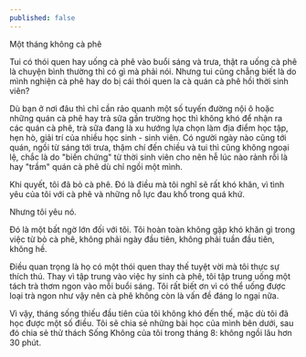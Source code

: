 ```yaml
---
published: false
---
```

Một tháng không cà phê

Tui có thói quen hay uống cà phê vào buổi sáng và trưa, thật ra uống cà phê là chuyện bình thường thì có gì mà phải nói. Nhưng tui cũng chẳng biết là do mình nghiện cà phê hay do bị cái thói quen la cà quán cà phê hồi thời sinh viên?

Dù bạn ở nơi đâu thì chỉ cần rảo quanh một số tuyến đường nội ô hoặc những quán cà phê hay trà sữa gần trường học thì không khó để nhận ra các quán cà phê, trà sữa đang là xu hướng lựa chọn làm địa điểm học tập, hẹn hò, giải trí của nhiều học sinh - sinh viên. Có người ngày nào cũng tới quán, ngồi từ sáng tới trưa, thậm chí đến chiều và tui thì cũng không ngoại lệ, chắc là do "biến chứng" từ thời sinh viên cho nên hễ lúc nào rảnh rỗi là hay "trầm" quán cà phê dù chỉ ngồi một mình.

Khi quyết, tôi đã bỏ cà phê. Đó là điều mà tôi nghĩ sẽ rất khó khăn, vì tình yêu của tôi với cà phê và những nỗ lực đau khổ trong quá khứ.

Nhưng tôi yêu nó.

Đó là một bất ngờ lớn đối với tôi. Tôi hoàn toàn không gặp khó khăn gì trong việc từ bỏ cà phê, không phải ngày đầu tiên, không phải tuần đầu tiên, không hề.

Điều quan trọng là họ có một thói quen thay thế tuyệt vời mà tôi thực sự thích thú. Thay vì tập trung vào việc hy sinh cà phê, tôi tập trung uống một tách trà thơm ngon vào mỗi buổi sáng. Tôi rất biết ơn vì có thể uống được loại trà ngon như vậy nên cà phê không còn là vấn đề đáng lo ngại nữa.

Vì vậy, tháng sống thiếu đầu tiên của tôi không khó đến thế, mặc dù tôi đã học được một số điều. Tôi sẽ chia sẻ những bài học của mình bên dưới, sau đó chia sẻ thử thách Sống Không của tôi trong tháng 8: không ngồi lâu hơn 30 phút.

